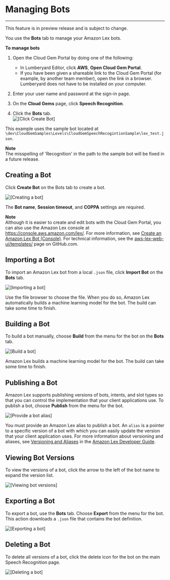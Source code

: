 # Managing Bots<a name="cloud-canvas-cloud-gem-speech-recognition-cgp-managing-bots"></a>

****  
This feature is in preview release and is subject to change\.

You use the **Bots** tab to manage your Amazon Lex bots\.

**To manage bots**

1. Open the Cloud Gem Portal by doing one of the following:
   + In Lumberyard Editor, click **AWS**, **Open Cloud Gem Portal**\.
   + If you have been given a shareable link to the Cloud Gem Portal \(for example, by another team member\), open the link in a browser\. Lumberyard does not have to be installed on your computer\.

1. Enter your user name and password at the sign\-in page\.

1. On the **Cloud Gems** page, click **Speech Recognition**\.

1. Click the **Bots** tab\.  
![\[Click Create Bot\]](http://docs.aws.amazon.com/lumberyard/latest/userguide/images/cloud_canvas/cloud-canvas-cloud-gem-speech-recognition-cgp-bots-tab.png)

This example uses the sample bot located at `\dev\CloudGemSamples\Levels\CloudGemSpeechRecogintionSample\lex_test.json`\.

**Note**  
 The misspelling of 'Recognition' in the path to the sample bot will be fixed in a future release\. 

## Creating a Bot<a name="cloud-canvas-cloud-gem-speech-recognition-cgp-creating-a-bot"></a>

Click **Create Bot** on the Bots tab to create a bot\.

![\[Creating a bot\]](http://docs.aws.amazon.com/lumberyard/latest/userguide/images/cloud_canvas/cloud-canvas-cloud-gem-speech-recognition-cgp-2a.png)

The **Bot name**, **Session timeout**, and **COPPA** settings are required\. 

**Note**  
Although it is easier to create and edit bots with the Cloud Gem Portal, you can also use the Amazon Lex console at [https://console\.aws\.amazon\.com/lex/](https://console.aws.amazon.com/lex/)\. For more information, see [Create an Amazon Lex Bot \(Console\)](https://docs.aws.amazon.com/lex/latest/dg/gs-bp-create-bot.html)\. For technical information, see the [aws\-lex\-web\-ui/templates/](https://github.com/awslabs/aws-lex-web-ui/tree/master/templates) page on GitHub\.com\.

## Importing a Bot<a name="cloud-canvas-cloud-gem-speech-recognition-cgp-importing-a-bot"></a>

To import an Amazon Lex bot from a local `.json` file, click **Import Bot** on the **Bots** tab\.

![\[Importing a bot\]](http://docs.aws.amazon.com/lumberyard/latest/userguide/images/cloud_canvas/cloud-canvas-cloud-gem-speech-recognition-cgp-bots-tab-import-bot.png)

Use the file browser to choose the file\. When you do so, Amazon Lex automatically builds a machine learning model for the bot\. The build can take some time to finish\.

## Building a Bot<a name="cloud-canvas-cloud-gem-speech-recognition-cgp-building-a-bot"></a>

To build a bot manually, choose **Build** from the menu for the bot on the **Bots** tab\.

![\[Build a bot\]](http://docs.aws.amazon.com/lumberyard/latest/userguide/images/cloud_canvas/cloud-canvas-cloud-gem-speech-recognition-cgp-build-bot.png)

Amazon Lex builds a machine learning model for the bot\. The build can take some time to finish\.

## Publishing a Bot<a name="cloud-canvas-cloud-gem-speech-recognition-cgp-publishing-a-bot"></a>

Amazon Lex supports publishing versions of bots, intents, and slot types so that you can control the implementation that your client applications use\. To publish a bot, choose **Publish** from the menu for the bot\.

![\[Provide a bot alias\]](http://docs.aws.amazon.com/lumberyard/latest/userguide/images/cloud_canvas/cloud-canvas-cloud-gem-speech-recognition-cgp-4.png)

You must provide an Amazon Lex alias to publish a bot\. An `alias` is a pointer to a specific version of a bot with which you can easily update the version that your client application uses\. For more information about versioning and aliases, see [Versioning and Aliases](https://docs.aws.amazon.com/lex/latest/dg/versioning-aliases.html) in the [Amazon Lex Developer Guide](https://docs.aws.amazon.com/lex/latest/dg/)\.

## Viewing Bot Versions<a name="cloud-canvas-cloud-gem-speech-recognition-cgp-viewing-bot-versions"></a>

To view the versions of a bot, click the arrow to the left of the bot name to expand the version list\.

![\[Viewing bot versions\]](http://docs.aws.amazon.com/lumberyard/latest/userguide/images/cloud_canvas/cloud-canvas-cloud-gem-speech-recognition-cgp-viewing-bot-versions.png)

## Exporting a Bot<a name="cloud-canvas-cloud-gem-speech-recognition-cgp-exporting-a-bot"></a>

To export a bot, use the **Bots** tab\. Choose **Export** from the menu for the bot\. This action downloads a `.json` file that contains the bot definition\.

![\[Exporting a bot\]](http://docs.aws.amazon.com/lumberyard/latest/userguide/images/cloud_canvas/cloud-canvas-cloud-gem-speech-recognition-cgp-export-bot.png)

## Deleting a Bot<a name="cloud-canvas-cloud-gem-speech-recognition-cgp-removing-a-bot"></a>

To delete all versions of a bot, click the delete icon for the bot on the main Speech Recognition page\.

![\[Deleting a bot\]](http://docs.aws.amazon.com/lumberyard/latest/userguide/images/cloud_canvas/cloud-canvas-cloud-gem-speech-recognition-cgp-removing-a-bot.png)